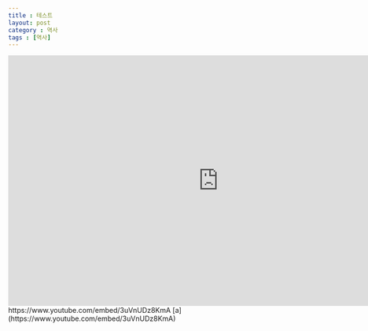 ```yaml
---
title : 테스트
layout: post
category : 역사
tags : [역사]
---
```

<dl>
<iframe width="854" height="510" src="https://www.youtube.com/embed/3uVnUDz8KmA" frameborder="0" allowfullscreen></iframe>
https://www.youtube.com/embed/3uVnUDz8KmA
[a](https://www.youtube.com/embed/3uVnUDz8KmA)
</dl>
